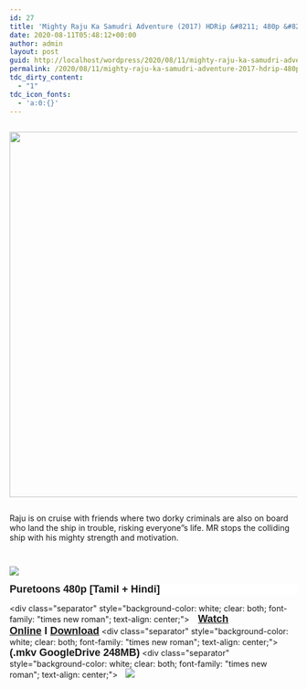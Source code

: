 ```yaml
---
id: 27
title: 'Mighty Raju Ka Samudri Adventure (2017) HDRip &#8211; 480p &#8211; Dual Aud [Tamil + Hindi] &#8211; x264 &#8211; 250MB'
date: 2020-08-11T05:48:12+00:00
author: admin
layout: post
guid: http://localhost/wordpress/2020/08/11/mighty-raju-ka-samudri-adventure-2017-hdrip-480p-dual-aud-tamil-hindi-x264-250mb/
permalink: /2020/08/11/mighty-raju-ka-samudri-adventure-2017-hdrip-480p-dual-aud-tamil-hindi-x264-250mb/
tdc_dirty_content:
  - "1"
tdc_icon_fonts:
  - 'a:0:{}'
---
```

</p> 

<div class="separator" style="clear: both;">
  <a href="https://1.bp.blogspot.com/-qtw58gXeJUo/Xy6-VdDV87I/AAAAAAAABFA/Ga2vTzORi002LYK4pmBDOc1w2tW07TtFwCLcBGAsYHQ/s1224/mighty-raju.jpg" style="display: block; padding: 1em 0px; text-align: center;"><img border="0" data-original-height="689" data-original-width="1224" src="https://1.bp.blogspot.com/-qtw58gXeJUo/Xy6-VdDV87I/AAAAAAAABFA/Ga2vTzORi002LYK4pmBDOc1w2tW07TtFwCLcBGAsYHQ/s640/mighty-raju.jpg" width="640" /></a>
</div></p> 

Raju is on cruise with friends where two dorky criminals are also on board who land the ship in trouble, risking everyone”s life. MR stops the colliding ship with his mighty strength and motivation.

<div class="separator" style="clear: both;">
  <a href="https://1.bp.blogspot.com/-k65POI1PBU4/XJ-DPWzpvkI/AAAAAAAAAag/d-DJiJNifeI8jyqs_e9XhUwmMhi3PjKPgCPcBGAYYCw/s168/ezgif-4-b0c2339f90.gif" style="display: block; padding: 1em 0px; text-align: center;"></a><a href="https://1.bp.blogspot.com/-fai1ZuUwnbA/XIjy2aT4irI/AAAAAAAAANw/7rEO6tENJrUFG3goDQKkqoL-8fDxd-o3gCK4BGAsYHg/s500/torrborder.gif" style="background-color: white; font-family: "times new roman"; font-weight: bold; margin-left: 1em; margin-right: 1em; text-align: left;"><img border="0" data-original-height="3" data-original-width="500" src="https://1.bp.blogspot.com/-fai1ZuUwnbA/XIjy2aT4irI/AAAAAAAAANw/7rEO6tENJrUFG3goDQKkqoL-8fDxd-o3gCK4BGAsYHg/d/torrborder.gif" /></a>
</div><div class="separator" style="background-color: white; clear: both; font-family: "times new roman"; text-align: center;">

**<font face="arial" size="4">Puretoons 480p [Tamil + Hindi]</font>**</div> <div class="separator" style="background-color: white; clear: both; font-family: "times new roman"; text-align: center;">**<font face="arial" size="4">&nbsp; &nbsp;<a href="https://drive.google.com/file/d/1yD89Ffaepg5oSJj48G_Y2mhKb2HDSKH8/view?usp=sharing">Watch Online</a>&nbsp;I&nbsp;<a href="https://drive.google.com/u/0/uc?id=1yD89Ffaepg5oSJj48G_Y2mhKb2HDSKH8&#038;export=download">Download</a></font>**</div> <div class="separator" style="background-color: white; clear: both; font-family: "times new roman"; text-align: center;">**<font face="arial" size="4">(.mkv GoogleDrive 248MB)</font>**</div> <div class="separator" style="background-color: white; clear: both; font-family: "times new roman"; text-align: center;"><a href="https://1.bp.blogspot.com/-fai1ZuUwnbA/XIjy2aT4irI/AAAAAAAAANw/7rEO6tENJrUFG3goDQKkqoL-8fDxd-o3gCK4BGAsYHg/s500/torrborder.gif" style="margin-left: 1em; margin-right: 1em;"><img border="0" data-original-height="3" data-original-width="500" src="https://1.bp.blogspot.com/-fai1ZuUwnbA/XIjy2aT4irI/AAAAAAAAANw/7rEO6tENJrUFG3goDQKkqoL-8fDxd-o3gCK4BGAsYHg/d/torrborder.gif" /></a></div>